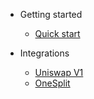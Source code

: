 <!-- docs/_sidebar.md -->

- Getting started
  - [Quick start](quickstart.md)

- Integrations
  - [Uniswap V1](uniswap.md)
  - [OneSplit](onesplit.md)